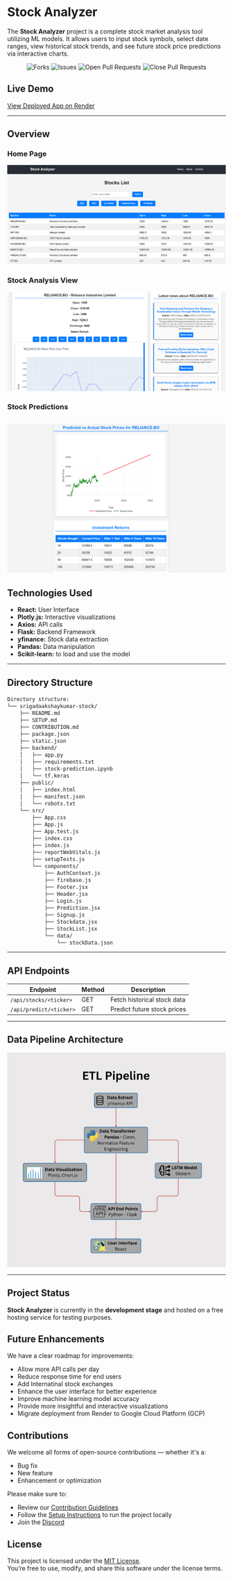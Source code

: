 # Stock Analyzer

The **Stock Analyzer** project is a complete stock market analysis tool utilizing ML models. It allows users to input stock symbols, select date ranges, view historical stock trends, and see future stock price predictions via interactive charts.

<div align = "center"
    
<img alt="Stars" src="https://img.shields.io/github/stars/SrigadaAkshayKumar/stock?style=flat&logo=github"/>
<img alt="Forks" src="https://img.shields.io/github/forks/SrigadaAkshayKumar/stock?style=flat&logo=github"/>
<img alt="Issues" src="https://img.shields.io/github/issues/SrigadaAkshayKumar/stock?style=flat&logo=github"/>
<img alt="Open Pull Requests" src="https://img.shields.io/github/issues-pr/SrigadaAkshayKumar/stock?style=flat&logo=github"/>
<img alt="Close Pull Requests" src="https://img.shields.io/github/issues-pr-closed/SrigadaAkshayKumar/stock?style=flat&color=green&logo=github"/>
</div>

## Live Demo

[View Deployed App on Render](https://aistockanalyzer.onrender.com)

---

## Overview

### Home Page

![Home Page](Images/home.png)

### Stock Analysis View

![Stock Analysis](Images/main.png)

### Stock Predictions

## ![Stock prediction](Images/prediction.png)

## Technologies Used

- **React:** User Interface
- **Plotly.js:** Interactive visualizations
- **Axios:** API calls
- **Flask:** Backend Framework
- **yfinance:** Stock data extraction
- **Pandas:** Data manipulation
- **Scikit-learn:** to load and use the model

---

## Directory Structure

```
Directory structure:
└── srigadaakshaykumar-stock/
    ├── README.md
    ├── SETUP.md
    ├── CONTRIBUTION.md
    ├── package.json
    ├── static.json
    ├── backend/
    │   ├── app.py
    │   ├── requirements.txt
    │   ├── stock-prediction.ipynb
    │   └── tf.keras
    ├── public/
    │   ├── index.html
    │   ├── manifest.json
    │   └── robots.txt
    └── src/
        ├── App.css
        ├── App.js
        ├── App.test.js
        ├── index.css
        ├── index.js
        ├── reportWebVitals.js
        ├── setupTests.js
        └── components/
            ├── AuthContext.js
            ├── firebase.js
            ├── Footer.jsx
            ├── Header.jsx
            ├── Login.js
            ├── Prediction.jsx
            ├── Signup.js
            ├── Stockdata.jsx
            ├── StockList.jsx
            └── data/
                └── stockData.json
```

---

## API Endpoints

| **Endpoint**            | **Method** | **Description**             |
| ----------------------- | ---------- | --------------------------- |
| `/api/stocks/<ticker>`  | GET        | Fetch historical stock data |
| `/api/predict/<ticker>` | GET        | Predict future stock prices |

---

## Data Pipeline Architecture

![Home Page](Images/dataline.png)

---

## Project Status

**Stock Analyzer** is currently in the **development stage** and hosted on a free hosting service for testing purposes.

## Future Enhancements

We have a clear roadmap for improvements:

- Allow more API calls per day
- Reduce response time for end users
- Add Internatinal stock exchanges
- Enhance the user interface for better experience
- Improve machine learning model accuracy
- Provide more insightful and interactive visualizations
- Migrate deployment from Render to Google Cloud Platform (GCP)

## Contributions

We welcome all forms of open-source contributions — whether it's a:

- Bug fix
- New feature
- Enhancement or optimization

Please make sure to:

- Review our [Contribution Guidelines](./CONTRIBUTION.md)
- Follow the [Setup Instructions](./SETUP.md) to run the project locally
- Join the [Discord](https://discord.gg/ypQSaPbsDv)

## License

This project is licensed under the [MIT License](LICENSE).  
You’re free to use, modify, and share this software under the license terms.
